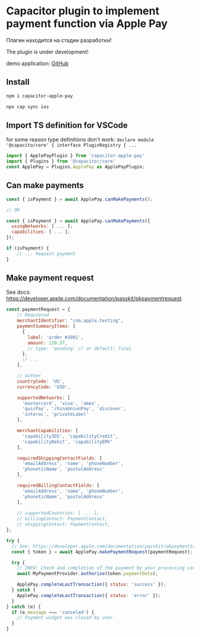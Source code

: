# Capacitor plugin to implement payment function via Apple Pay

Плагин находится на стадии разработки!

The plugin is under development!

demo application: [GitHub](https://github.com/virusv/capacitor-apple-pay-demo-app)

## Install
```bash
npm i capacitor-apple-pay

npx cap sync ios
```

## Import TS definition for VSCode
for some reason type definitions don't work:
`declare module '@capacito/core' { interface PluginRegistry { ...`

```ts
import { ApplePayPlugin } from 'capacitor-apple-pay'
import { Plugins } from '@capacitor/core'
const ApplePay = Plugins.ApplePay as ApplePayPlugin;
```

## Can make payments
```js
const { isPayment } = await ApplePay.canMakePayments();

// OR

const { isPayment } = await ApplePay.canMakePayments({
  usingNetworks: [ ... ];
  capabilities: [ ... ];
});

if (isPayment) {
    // ... Request payment
}
```

## Make payment request

See docs: https://developer.apple.com/documentation/passkit/pkpaymentrequest

```js
const paymentRequest = {
    // Requiered
    merchantIdentifier: "com.apple.testing",
    paymentSummaryItems: [
      {
        label: 'order #1001',
        amount: 120.57,
        // type: 'pending' // or default: final
      },
      // ...
    ],

    // Outher
    countryCode: 'US',
    currencyCode: 'USD',

    supportedNetworks: [
      'mastercard', 'visa', 'amex',
      'quicPay', 'chinaUnionPay', 'discover',
      'interac', 'privateLabel'
    ],

    merchantCapabilities: [
      'capability3DS', 'capabilityCredit',
      'capabilityDebit', 'capabilityEMV'
    ],

    requiredShippingContactFields: [
      'emailAddress', 'name', 'phoneNumber',
      'phoneticName', 'postalAddress'
    ],

    requiredBillingContactFields: [
      'emailAddress', 'name', 'phoneNumber',
      'phoneticName', 'postalAddress'
    ],
    
    // supportedCountries: [ ... ],
    // billingContact: PaymentContact,
    // shippingContact: PaymentContact,
};

try {
  // See: https://developer.apple.com/documentation/passkit/pkpaymenttoken
  const { token } = await ApplePay.makePaymentRequest(paymentRequest);

  try {
    // INFO: Check and completion of the payment by your processing center
    await MyPaymentProvider.authorize(token.paymentData);

    ApplePay.completeLastTransaction({ status: 'success' });
  } catch {
    ApplePay.completeLastTransaction({ status: 'error' });
  }
} catch (e) {
  if (e.message === 'canceled') {
    // Payment widget was closed by user
  }
}
```